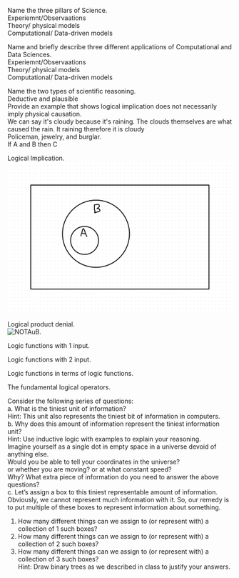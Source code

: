 Name the three pillars of Science.  
Experiemnt/Observaations  
Theory/ physical models  
Computational/ Data-driven models  


Name and briefly describe three different applications of Computational and Data Sciences.  
Experiemnt/Observaations  
Theory/ physical models  
Computational/ Data-driven models  


Name the two types of scientific reasoning.  
Deductive and plausible  
Provide an example that shows logical implication does not necessarily imply physical causation.  
We can say it's cloudy because it's raining. The clouds themselves are what caused the rain. It raining therefore it is cloudy  
Policeman, jewelry, and burglar.  
If A and B then C  
  
Logical Implication.  
![Cirlce A inside circle B](Whiteboard.jpg)


Logical product denial.  
![NOTAuB]((NOTAuB).jpg).

Logic functions with 1 input.  


Logic functions with 2 input.  
 

Logic functions in terms of logic functions.  


The fundamental logical operators.  


Consider the following series of questions:  
a. What is the tiniest unit of information?  
Hint: This unit also represents the tiniest bit of information in computers.  
b. Why does this amount of information represent the tiniest information unit?  
Hint: Use inductive logic with examples to explain your reasoning.  
Imagine yourself as a single dot in empty space in a universe devoid of anything else.  
Would you be able to tell your coordinates in the universe?  
or whether you are moving? or at what constant speed?  
Why? What extra piece of information do you need to answer the above questions?  
c. Let’s assign a box to this tiniest representable amount of information.  
Obviously, we cannot represent much information with it. So, our remedy is to put multiple of these boxes to represent information about something.  
1. How many different things can we assign to (or represent with) a collection of 1 such boxes?  
2. How many different things can we assign to (or represent with) a collection of 2 such boxes?  
3. How many different things can we assign to (or represent with) a collection of 3 such boxes?  
Hint: Draw binary trees as we described in class to justify your answers.  

